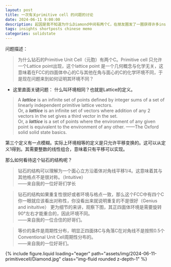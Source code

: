 ```yaml
---
layout: post
title: 一次有关primitive cell 的问题的讨论
date: 2024-06-11 9:00:00
description: 起因是我不知道为什么Diamond中间有两个C，在朋友圈发了一圈获得许多insights，原因是因为对于Lattice point的定义不清楚，于是记之。  
tags: insights shortposts chinese memo
categories: solidstate
---
```


问题描述：  

> 为什么钻石的Primitive Unit Cell（元胞）有两个C。Primitive cell 只允许一个Lattice point出现，这个lattice point 是一个几何概念与化学无关，这意味着在FCC的四面体中心的C与其他在角与面心的C的化学环境不同，于是现在问题来到如何证明其环境不同？  

* 这里直面关键问题： 什么叫环境相同？也就是Lattice的定义。  

> A ***lattice*** is an infinite set of points defined by integer sums of a set of linearly independent primitive lattice vectors.  
> Or, a ***lattice*** is an infinite set of vectors where addition of any 2 vectors in the set gives a third vector in the set.  
> Or, a ***lattice*** is a set of points where the environment of any given point is equivalent to the environment of any other.
> ——The Oxford solid solid state basics.  

第三个定义有一点模糊。实际上环境相等的定义是只允许平移变换的。这可以从定义1得到。其需要整数的线性组合，意味着只有平移可以实现。  

那么如何看待这个钻石的结构呢？  

> 钻石的结构可以理解为一个面心立方沿着体对角线平移1/4。这意味着其与其他格点不是很对称。（Intuitive）  
> ——来自我的一位好哥们学长  

> 钻石的结构如果重复性很好或者环境与格点一致，那么这个FCC中有四个C你一眼就应该看出对称性，你没看出来就说明重复的不是很好（Genius and inituitive）
> 更为细节的来讲，观察下图，其正四面体环境是需要旋转90°左右才能重合的，因此环境不同。  
> ——来自我的一位合住的好哥们。  


> 等价的条件是周期性分布，明显正四面体C与角落C在对角线不是按照0.5个Conventional Unit Cell周期性分布的。  
> ——来自我的一位好哥们。 

<div class="row mt-3">
    <div class="col-sm mt-3 mt-md-0">
        {% include figure.liquid loading="eager" path="assets/img/2024-06-11-primitivecell/Diamond.jpg" class="img-fluid rounded z-depth-1" %}
    </div>
</div>

